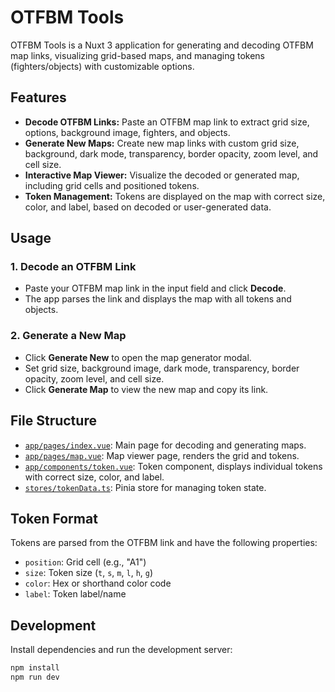# OTFBM Tools

OTFBM Tools is a Nuxt 3 application for generating and decoding OTFBM map links, visualizing grid-based maps, and managing tokens (fighters/objects) with customizable options.

## Features

- **Decode OTFBM Links:** Paste an OTFBM map link to extract grid size, options, background image, fighters, and objects.
- **Generate New Maps:** Create new map links with custom grid size, background, dark mode, transparency, border opacity, zoom level, and cell size.
- **Interactive Map Viewer:** Visualize the decoded or generated map, including grid cells and positioned tokens.
- **Token Management:** Tokens are displayed on the map with correct size, color, and label, based on decoded or user-generated data.

## Usage

### 1. Decode an OTFBM Link

- Paste your OTFBM map link in the input field and click **Decode**.
- The app parses the link and displays the map with all tokens and objects.

### 2. Generate a New Map

- Click **Generate New** to open the map generator modal.
- Set grid size, background image, dark mode, transparency, border opacity, zoom level, and cell size.
- Click **Generate Map** to view the new map and copy its link.

## File Structure

- [`app/pages/index.vue`](app/pages/index.vue): Main page for decoding and generating maps.
- [`app/pages/map.vue`](app/pages/map.vue): Map viewer page, renders the grid and tokens.
- [`app/components/token.vue`](app/components/token.vue): Token component, displays individual tokens with correct size, color, and label.
- [`stores/tokenData.ts`](stores/tokenData.ts): Pinia store for managing token state.

## Token Format

Tokens are parsed from the OTFBM link and have the following properties:

- `position`: Grid cell (e.g., "A1")
- `size`: Token size (`t`, `s`, `m`, `l`, `h`, `g`)
- `color`: Hex or shorthand color code
- `label`: Token label/name

## Development

Install dependencies and run the development server:

```sh
npm install
npm run dev
```